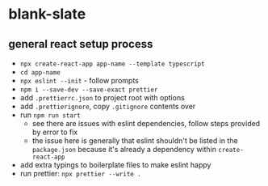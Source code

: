 # blank-slate

## general react setup process

- `npx create-react-app app-name --template typescript`
- `cd app-name`
- `npx eslint --init` - follow prompts
- `npm i --save-dev --save-exact prettier`
- add `.prettierrc.json` to project root with options
- add `.prettierignore`, copy `.gitignore` contents over
- run `npm run start`
  - see there are issues with eslint dependencies, follow steps provided by error to fix
  - the issue here is generally that eslint shouldn't be listed in the `package.json` because it's already a dependency within `create-react-app`
- add extra typings to boilerplate files to make eslint happy
- run prettier: `npx prettier --write .`
